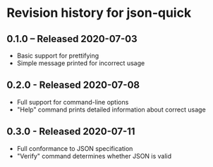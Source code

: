 # Revision history for json-quick

## 0.1.0 – Released 2020-07-03
 - Basic support for prettifying
 - Simple message printed for incorrect usage

## 0.2.0 - Released 2020-07-08
 - Full support for command-line options
 - "Help" command prints detailed information about correct usage

## 0.3.0 - Released 2020-07-11
 - Full conformance to JSON specification
 - "Verify" command determines whether JSON is valid
